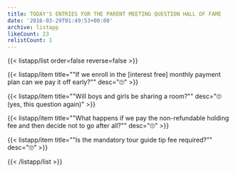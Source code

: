 ```yaml
---
title: TODAY'S ENTRIES FOR THE PARENT MEETING QUESTION HALL OF FAME
date: '2016-03-29T01:49:53+00:00'
archive: listapp
likeCount: 23
relistCount: 1
---
```


<!--more-->

{{< listapp/list order=false reverse=false >}}

   {{< listapp/item title="\"If we enroll in the [interest free] monthly payment plan can we pay it off early?\""
      desc="🙄" >}}

   {{< listapp/item title="\"Will boys and girls be sharing a room?\""
      desc="🙄 (yes, this question again)" >}}

   {{< listapp/item title="\"What happens if we pay the non-refundable holding fee and then decide not to go after all?\""
      desc="🙄" >}}

   {{< listapp/item title="\"Is the mandatory tour guide tip fee required?\""
      desc="🙄" >}}

{{< /listapp/list >}}
